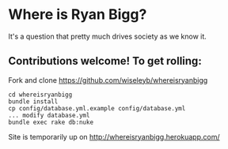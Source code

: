 # Where is Ryan Bigg?

It's a question that pretty much drives society as we know it.

## Contributions welcome!  To get rolling:

Fork and clone https://github.com/wiseleyb/whereisryanbigg

```
cd whereisryanbigg
bundle install
cp config/database.yml.example config/database.yml
... modify database.yml
bundle exec rake db:nuke
```

Site is temporarily up on http://whereisryanbigg.herokuapp.com/
